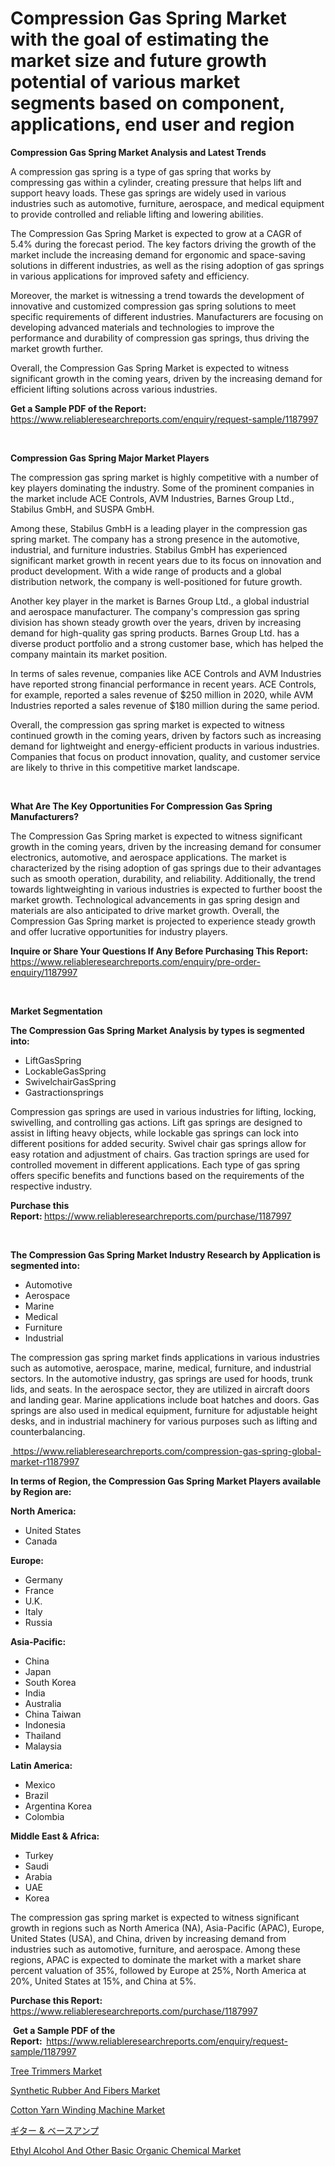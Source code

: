 <p><h1>Compression Gas Spring Market with the goal of estimating the market size and future growth potential of various market segments based on component, applications, end user and region</h1></p><p><strong>Compression Gas Spring Market Analysis and Latest Trends</strong></p>
<p><p>A compression gas spring is a type of gas spring that works by compressing gas within a cylinder, creating pressure that helps lift and support heavy loads. These gas springs are widely used in various industries such as automotive, furniture, aerospace, and medical equipment to provide controlled and reliable lifting and lowering abilities.</p><p>The Compression Gas Spring Market is expected to grow at a CAGR of 5.4% during the forecast period. The key factors driving the growth of the market include the increasing demand for ergonomic and space-saving solutions in different industries, as well as the rising adoption of gas springs in various applications for improved safety and efficiency.</p><p>Moreover, the market is witnessing a trend towards the development of innovative and customized compression gas spring solutions to meet specific requirements of different industries. Manufacturers are focusing on developing advanced materials and technologies to improve the performance and durability of compression gas springs, thus driving the market growth further.</p><p>Overall, the Compression Gas Spring Market is expected to witness significant growth in the coming years, driven by the increasing demand for efficient lifting solutions across various industries.</p></p>
<p><strong>Get a Sample PDF of the Report:&nbsp;</strong> <a href="https://www.reliableresearchreports.com/enquiry/request-sample/1187997">https://www.reliableresearchreports.com/enquiry/request-sample/1187997</a></p>
<p>&nbsp;</p>
<p><strong>Compression Gas Spring Major Market Players</strong></p>
<p><p>The compression gas spring market is highly competitive with a number of key players dominating the industry. Some of the prominent companies in the market include ACE Controls, AVM Industries, Barnes Group Ltd., Stabilus GmbH, and SUSPA GmbH. </p><p>Among these, Stabilus GmbH is a leading player in the compression gas spring market. The company has a strong presence in the automotive, industrial, and furniture industries. Stabilus GmbH has experienced significant market growth in recent years due to its focus on innovation and product development. With a wide range of products and a global distribution network, the company is well-positioned for future growth.</p><p>Another key player in the market is Barnes Group Ltd., a global industrial and aerospace manufacturer. The company's compression gas spring division has shown steady growth over the years, driven by increasing demand for high-quality gas spring products. Barnes Group Ltd. has a diverse product portfolio and a strong customer base, which has helped the company maintain its market position.</p><p>In terms of sales revenue, companies like ACE Controls and AVM Industries have reported strong financial performance in recent years. ACE Controls, for example, reported a sales revenue of $250 million in 2020, while AVM Industries reported a sales revenue of $180 million during the same period.</p><p>Overall, the compression gas spring market is expected to witness continued growth in the coming years, driven by factors such as increasing demand for lightweight and energy-efficient products in various industries. Companies that focus on product innovation, quality, and customer service are likely to thrive in this competitive market landscape.</p></p>
<p>&nbsp;</p>
<p><strong>What Are The Key Opportunities For Compression Gas Spring Manufacturers?</strong></p>
<p><p>The Compression Gas Spring market is expected to witness significant growth in the coming years, driven by the increasing demand for consumer electronics, automotive, and aerospace applications. The market is characterized by the rising adoption of gas springs due to their advantages such as smooth operation, durability, and reliability. Additionally, the trend towards lightweighting in various industries is expected to further boost the market growth. Technological advancements in gas spring design and materials are also anticipated to drive market growth. Overall, the Compression Gas Spring market is projected to experience steady growth and offer lucrative opportunities for industry players.</p></p>
<p><strong>Inquire or Share Your Questions If Any Before Purchasing This Report:</strong> <a href="https://www.reliableresearchreports.com/enquiry/pre-order-enquiry/1187997">https://www.reliableresearchreports.com/enquiry/pre-order-enquiry/1187997</a></p>
<p>&nbsp;</p>
<p><strong>Market Segmentation</strong></p>
<p><strong>The Compression Gas Spring Market Analysis by types is segmented into:</strong></p>
<p><ul><li>LiftGasSpring</li><li>LockableGasSpring</li><li>SwivelchairGasSpring</li><li>Gastractionsprings</li></ul></p>
<p><p>Compression gas springs are used in various industries for lifting, locking, swivelling, and controlling gas actions. Lift gas springs are designed to assist in lifting heavy objects, while lockable gas springs can lock into different positions for added security. Swivel chair gas springs allow for easy rotation and adjustment of chairs. Gas traction springs are used for controlled movement in different applications. Each type of gas spring offers specific benefits and functions based on the requirements of the respective industry.</p></p>
<p><strong>Purchase this Report:&nbsp;</strong><a href="https://www.reliableresearchreports.com/purchase/1187997">https://www.reliableresearchreports.com/purchase/1187997</a></p>
<p>&nbsp;</p>
<p><strong>The Compression Gas Spring Market Industry Research by Application is segmented into:</strong></p>
<p><ul><li>Automotive</li><li>Aerospace</li><li>Marine</li><li>Medical</li><li>Furniture</li><li>Industrial</li></ul></p>
<p><p>The compression gas spring market finds applications in various industries such as automotive, aerospace, marine, medical, furniture, and industrial sectors. In the automotive industry, gas springs are used for hoods, trunk lids, and seats. In the aerospace sector, they are utilized in aircraft doors and landing gear. Marine applications include boat hatches and doors. Gas springs are also used in medical equipment, furniture for adjustable height desks, and in industrial machinery for various purposes such as lifting and counterbalancing.</p></p>
<p><a href="https://www.reliableresearchreports.com/compression-gas-spring-global-market-r1187997">&nbsp;https://www.reliableresearchreports.com/compression-gas-spring-global-market-r1187997</a></p>
<p><strong>In terms of Region, the Compression Gas Spring Market Players available by Region are:</strong></p>
<p>
    <p> <strong> North America: </strong>
        <ul>
            <li>United States</li>
            <li>Canada</li>
        </ul>
        </p> 
    <p> <strong> Europe: </strong>
        <ul>
            <li>Germany</li>
            <li>France</li>
            <li>U.K.</li>
            <li>Italy</li>
            <li>Russia</li>
        </ul>
        </p> 
    <p> <strong> Asia-Pacific: </strong>
        <ul>
            <li>China</li>
            <li>Japan</li>
            <li>South Korea</li>
            <li>India</li>
            <li>Australia</li>
            <li>China Taiwan</li>
            <li>Indonesia</li>
            <li>Thailand</li>
            <li>Malaysia</li>
        </ul>
        </p> 
    <p> <strong> Latin America: </strong>
        <ul>
            <li>Mexico</li>
            <li>Brazil</li>
            <li>Argentina Korea</li>
            <li>Colombia</li>
        </ul>
        </p> 
    <p> <strong> Middle East & Africa: </strong>
        <ul>
            <li>Turkey</li>
            <li>Saudi</li>
            <li>Arabia</li>
            <li>UAE</li>
            <li>Korea</li>
        </ul>
    </p>
    </p>
<p><p>The compression gas spring market is expected to witness significant growth in regions such as North America (NA), Asia-Pacific (APAC), Europe, United States (USA), and China, driven by increasing demand from industries such as automotive, furniture, and aerospace. Among these regions, APAC is expected to dominate the market with a market share percent valuation of 35%, followed by Europe at 25%, North America at 20%, United States at 15%, and China at 5%.</p></p>
<p><strong>Purchase this Report: </strong><a href="https://www.reliableresearchreports.com/purchase/1187997">https://www.reliableresearchreports.com/purchase/1187997</a></p>
<p>&nbsp;<strong>Get a Sample PDF of the Report:&nbsp;&nbsp;</strong><a href="https://www.reliableresearchreports.com/enquiry/request-sample/1187997">https://www.reliableresearchreports.com/enquiry/request-sample/1187997</a></p>
<p><strong></strong></p>
<p><p><a href="https://github.com/pjcfca/Market-Research-Report-List-2/blob/main/tree-trimmers-market.md">Tree Trimmers Market</a></p><p><a href="https://www.linkedin.com/pulse/synthetic-rubber-fibers-market-size-furnishes-valuable-information-xqlff?trackingId=cgORzki%2FAsgLYsvOByO3aw%3D%3D">Synthetic Rubber And Fibers Market</a></p><p><a href="https://github.com/johnbach50/Market-Research-Report-List-3/blob/main/cotton-yarn-winding-machine-market.md">Cotton Yarn Winding Machine Market</a></p><p><a href="https://github.com/ReganWisoky2023/Market-Research-Report-List-1/blob/main/848379735307.md">ギター & ベースアンプ</a></p><p><a href="https://www.linkedin.com/pulse/ethyl-alcohol-other-basic-organic-chemical-market-size-2024-v7zff?trackingId=5seAXS7e31sbfb9340IXpg%3D%3D">Ethyl Alcohol And Other Basic Organic Chemical Market</a></p></p>